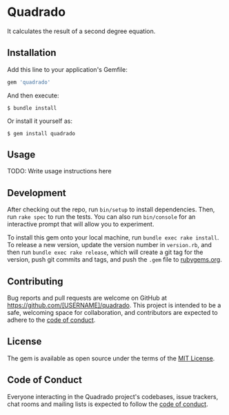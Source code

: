 # Quadrado

It calculates the result of a second degree equation.

## Installation

Add this line to your application's Gemfile:

```ruby
gem 'quadrado'
```

And then execute:

    $ bundle install

Or install it yourself as:

    $ gem install quadrado

## Usage

TODO: Write usage instructions here

## Development

After checking out the repo, run `bin/setup` to install dependencies. Then, run `rake spec` to run the tests. You can also run `bin/console` for an interactive prompt that will allow you to experiment.

To install this gem onto your local machine, run `bundle exec rake install`. To release a new version, update the version number in `version.rb`, and then run `bundle exec rake release`, which will create a git tag for the version, push git commits and tags, and push the `.gem` file to [rubygems.org](https://rubygems.org).

## Contributing

Bug reports and pull requests are welcome on GitHub at https://github.com/[USERNAME]/quadrado. This project is intended to be a safe, welcoming space for collaboration, and contributors are expected to adhere to the [code of conduct](https://github.com/[USERNAME]/quadrado/blob/master/CODE_OF_CONDUCT.md).


## License

The gem is available as open source under the terms of the [MIT License](https://opensource.org/licenses/MIT).

## Code of Conduct

Everyone interacting in the Quadrado project's codebases, issue trackers, chat rooms and mailing lists is expected to follow the [code of conduct](https://github.com/[USERNAME]/quadrado/blob/master/CODE_OF_CONDUCT.md).

